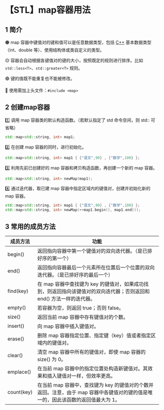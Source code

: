 # 【STL】map容器用法


## 1 简介

🟠 map 容器中键值对的键和值可以是任意数据类型，包括 [C++](http://c.biancheng.net/cplus/) 基本数据类型（int、double 等）、使用结构体或类自定义的类型。

🟡 容器会自动根据各键值对的键的大小，按照既定的规则进行排序。比如 `std::less<T>`、`std::greater<T>` 规则。

🟢 键的值既不能重复也不能被修改。

🔵 使用需加上头文件：`#include <map>`

## 2 创建map容器

1️⃣ 调用 map 容器类的默认构造函数。（若默认指定了 std 命令空间，则 std:: 可省略）

```c++
std::map<std::string, int> map1;
```

2️⃣ 在创建 map 容器的同时，进行初始化。

```c++
std::map<std::string, int> map1 { {"语文",90} , {"数学",100} };
```

3️⃣ 利用先前已创建好的 map 容器和拷贝构造函数，再创建一个新的 map 容器。

```c++
std::map<std::string, int> newMap(map1);
```

4️⃣ 通过迭代器，取已建 map 容器中指定区域内的键值对，创建并初始化新的 map 容器。

```c++
std::map<std::string, int> map1 { {"语文",90} , {"数学",100} };
std::map<std::string, int> newMap(++map1.begin(), map1.end());
```

## 3 常用的成员方法

| 成员方法   | 功能                                                         |
| ---------- | ------------------------------------------------------------ |
| begin()    | 返回指向容器中第一个键值对的双向迭代器。（是已排好序的第一个） |
| end()      | 返回指向容器最后一个元素所在位置后一个位置的双向迭代器。（是已排好序的最后一个） |
| find(key)  | 在 map 容器中查找键为 key 的键值对，如果成功找到，则返回指向该键值对的双向迭代器；否则返回和 end() 方法一样的迭代器。 |
| empty()    | 若容器为空，则返回 true；否则 false。                        |
| size()     | 返回当前 map 容器中存有键值对的个数。                        |
| insert()   | 向 map 容器中插入键值对。                                    |
| erase()    | 删除 map 容器指定位置、指定键（key）值或者指定区域内的键值对。 |
| clear()    | 清空 map 容器中所有的键值对，即使 map 容器的 size() 为 0。   |
| emplace()  | 在当前 map 容器中的指定位置处构造新键值对。其效果和插入键值对一样，但效率更高。 |
| count(key) | 在当前 map 容器中，查找键为 key 的键值对的个数并返回。注意，由于 map 容器中各键值对的键的值是唯一的，因此该函数的返回值最大为 1。 |














